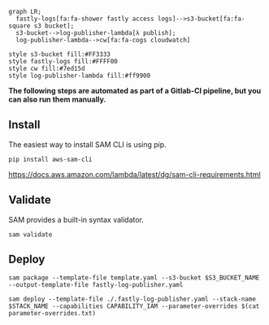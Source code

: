 ```mermaid
graph LR;
  fastly-logs[fa:fa-shower fastly access logs]-->s3-bucket[fa:fa-square s3 bucket];
  s3-bucket-->log-publisher-lambda[λ publish];
  log-publisher-lambda-->cw[fa:fa-cogs cloudwatch]

style s3-bucket fill:#FF3333
style fastly-logs fill:#FFFF00
style cw fill:#7ed15d
style log-publisher-lambda fill:#ff9900

```

**The following steps are automated as part of a Gitlab-CI pipeline, but you can also run them manually.**

## Install
The easiest way to install SAM CLI is using pip.  
  
`pip install aws-sam-cli`  
  
https://docs.aws.amazon.com/lambda/latest/dg/sam-cli-requirements.html  

## Validate
  
SAM provides a built-in syntax validator.  
  
`sam validate`  

## Deploy

`sam package --template-file template.yaml --s3-bucket $S3_BUCKET_NAME --output-template-file fastly-log-publisher.yaml`

`sam deploy --template-file ./.fastly-log-publisher.yaml --stack-name $STACK_NAME --capabilities CAPABILITY_IAM --parameter-overrides $(cat parameter-overrides.txt)`

